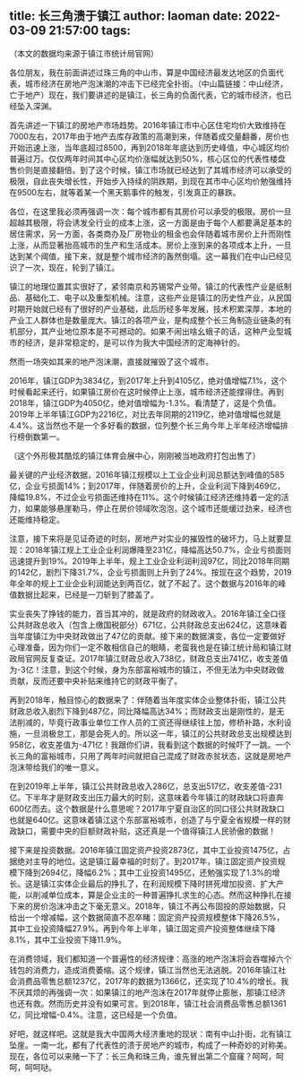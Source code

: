 title: 长三角溃于镇江
author: laoman
date: 2022-03-09 21:57:00
tags:
---
（本文的数据均来源于镇江市统计局官网）



各位朋友，我在前面讲述过珠三角的中山市，算是中国经济最发达地区的负面代表，城市经济在房地产泡沫潮的冲击下已经完全扑街。（中山篇链接：中山经济，亡于地产）现在，我们要讲述的是镇江，长三角的负面代表，它的城市经济，也已经坠入深渊。



首先讲述一下镇江的房地产市场趋势。2016年镇江市中心区住宅均价大致维持在7000左右，2017年由于地产去库存政策的高潮到来，伴随着成交量翻番，房价也开始迅速上涨，当年底超过8500，再到2018年年底达到历史峰值，中心城区均价普遍过万。仅仅两年时间其中心区均价涨幅就达到50%，核心区位的代表性楼盘售价则是直接翻倍。到了这个时候，镇江市场就已经达到了其城市经济可以承受的极限，自此丧失增长性，开始步入持续的阴跌期，到现在其市中心区均价勉强维持在9500左右，就等着某一个黑天鹅事件的触发，引发真正的暴跌。



各位，在这里我必须再强调一次：每个城市都有其房价可以承受的极限。房价一旦超越其极限，将会诱发全行业的成本上涨，这一方面是由于每个人都要满足基本的居住需求，另一方面，各类商办及厂房物业的租金也会伴随着城市房价上升而刚性上涨，从而显著抬高城市的生产和生活成本。房价上涨到来的各项成本上升，一旦达到某个阈值，接下来，就是整个城市经济的轰然倒塌。这一幕我们在中山已经见识了一次，现在，轮到了镇江。







镇江的地理位置其实很好了，紧邻南京和苏锡常产业带。镇江的代表性产业是纸制品、基础化工、电子以及重型机械。注意，这些产业是镇江的历史性产业，从民国时期开始就已经有了很好的产业基础，此后历经多年发展，技术积累深厚，本地的产业工人群体也是数量庞大。镇江的各项产业，是构成整个长三角制造业链条的有机部分，其产业地位原本是不可撼动的。如果不闹出啥幺蛾子的话，这种产业型城市的经济，是非常稳定的，是可以作为我大中国经济的定海神针的。



然而一场突如其来的地产泡沫潮，直接就摧毁了这个城市。



2016年，镇江GDP为3834亿，到2017年上升到4105亿，绝对值增幅7.1%，这个时候看起来还行，如果镇江房价在这时候停止上涨，城市经济还能撑得住。再到2018年，镇江GDP为4050亿，绝对值增幅为-1.3%。看清楚了，这是个负值。2019年上半年镇江GDP为2216亿，对比去年同期的2119亿，绝对值增幅也就是4.4%。这当然也不是一个多好看的数据，位列整个长三角今年上半年经济增幅排行榜倒数第一。





（这个外形极其酷炫的镇江体育会展中心，刚刚被当地政府打包出售了）



最关键的产业经济数据，2016年镇江规模以上工业企业利润总额达到峰值的585亿，企业亏损面14%；到2017年，伴随着房价的上升，企业利润下降到469亿，降幅19.8%，不过企业亏损面还维持在11%。这个时候镇江经济还维持着一定的活力，如果能够悬崖勒马，停止在房价领域吹泡泡，这个城市还能缓过劲来，经济也还能维持稳定。



注意，接下来将是见证奇迹的时刻，房地产对实业的摧毁性的破坏力，马上就要显现：2018年镇江规上工业企业利润爆降至231亿，降幅高达50.7%，企业亏损面则迅速提升到19%。2019年上半年，规上工业企业利润利润97亿，同比2018年同期的142亿，剧烈下降31.7%，企业亏损面则上升到了24%。按现在这个趋势，2019年全年的规上工业企业利润能达到两百亿，就了不起了。这个数据与2016年的峰值数据比起来，已经是一刀斩到了膝盖了。



实业丧失了挣钱的能力，首当其冲的，就是政府的财政收入。2016年镇江全口径公共财政总收入（包含上缴国税部分）671亿，公共财政总支出624亿，这意味着当年度镇江为中央财政做出了47亿的贡献。接下来的数据演变，各位一定要做好心理准备，因为你们一定不敢相信自己的眼睛，老蛮我也是在镇江统计局和镇江财政局官网反复查证。2017年镇江财政总收入738亿，财政总支出741亿，收支差值为-3亿！注意，到这个时候，身为东部富裕城市的镇江，不但无法为中央财政做贡献，反而还要中央补贴来维持它的财政平衡了。



再到2018年，触目惊心的数据来了：伴随着当年度实体企业整体扑街，镇江公共财政总收入剧烈下降到487亿，同比降幅高达34%；而财政支出是刚性的，是无法削减的，毕竟行政事业单位工作人员的工资还得继续往上加，修桥补路，水利设施，一旦消极怠工，那是会死人的。所以这一年，镇江的公共财政总支出规模达到958亿，收支差值为-471亿！我跟你们讲，我看到这个数据的时候吓了一跳。一个长三角的富裕城市，只用了两年时间就把自己混成了财政赤贫状态，这就是房地产泡沫带给我们的唯一意义。





在到2019年上半年，镇江公共财政总收入286亿，总支出517亿，收支差值-231亿。下半年才是财政支出压力最大的时刻，这意味着今年镇江的财政缺口将直奔600亿而去。这个数据是什么意思呢？2017年宁夏自治区的同口径公共财政缺口也就是640亿。这意味着镇江这个东部富裕城市，创造了与宁夏全省规模一样的财政缺口，需要中央的巨额财政补贴，这还真是一个值得镇江人民骄傲的数据！



接下来是投资数据。2016年镇江固定资产投资2873亿，其中工业投资1475亿，占据绝对主导的地位。这是镇江最幸福的时刻了。到2017年，镇江固定资产投资规模下降到2694亿，降幅6.2%；其中工业投资1495亿，还勉强实现了1.3%的增长。这是镇江实体企业最后的挣扎了，在利润规模下降时拼死增加投资、扩大产能，以削减单位成本，算是企业主的一种普遍挣扎求生的心态。然而这种挣扎在接下来的房价泡沫冲击之下毫无意义。2018年，镇江不再公布固投的原始数据，只给出一个增减幅，这个数据简直不忍卒睹：固定资产投资规模整体下降26.5%，其中工业投资降幅27.9%。再到今年上半年，镇江固定资产投资整体继续下降8.1%，其中工业投资下降11.9%。



在消费领域，我们都知道一个普遍性的经济规律：高涨的地产泡沫将会吞噬掉六个钱包的消费力，造成消费萎缩。这个规律，镇江当然也无法逃脱。2016年镇江社会消费品零售总额1237亿，2017年的数据为1366亿，还实现了10.4%的增长。我不厌其烦的再强调一次：如果镇江的地产泡沫在2017年就停止膨胀，那镇江经济也还有救。然而历史并没有如果可言。到2018年，镇江社会消费品零售总额1361亿，同比增幅-0.4%。注意，这已经是一个负值。



好吧，就这样吧。这就是我大中国两大经济重地的现状：南有中山扑街，北有镇江坠崖。一南一北，都有了代表性的溃于房地产的城市，构成了一种奇妙的对称美。现在，各位可以来赌一下了：长三角和珠三角，谁先冒出第二个窟窿？呵呵，呵呵，呵呵哒。
